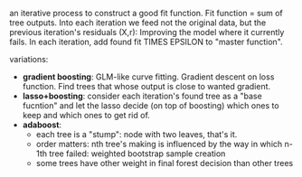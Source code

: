 an iterative process to construct a good fit function. Fit function = sum of tree outputs.
Into each iteration we feed not the original data, but the previous iteration's residuals (X,r): Improving the model where it currently fails.
In each iteration, add found fit TIMES EPSILON to "master function".

variations:
- **gradient boosting**: GLM-like curve fitting. Gradient descent on loss function. Find trees that whose output is close to wanted gradient.
- **lasso+boosting**: consider each iteration's found tree as a "base fucntion" and let the lasso decide (on top of boosting) which ones to keep and which ones to get rid of.
- **adaboost**:
	- each tree is a "stump": node with two leaves, that's it.
	- order matters: nth tree's making is influenced by the way in which n-1th tree failed: weighted bootstrap sample creation
	- some trees have other weight in final forest decision than other trees